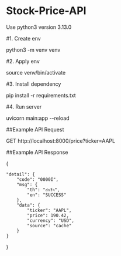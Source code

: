# Stock-Price-API

Use python3 version 3.13.0

#1. Create env

python3 -m venv venv

#2. Apply env

source venv/bin/activate

#3. Install dependency

pip install -r requirements.txt

#4. Run server

uvicorn main:app --reload

##Example API Request

GET http://localhost:8000/price?ticker=AAPL

##Example API Response


{

    "detail": {
        "code": "0000I",
        "msg": {
            "th": "สำเร็จ",
            "en": "SUCCESS"
        },
        "data": {
            "ticker": "AAPL",
            "price": 190.42,
            "currency": "USD",
            "source": "cache"
        }
    }
}

